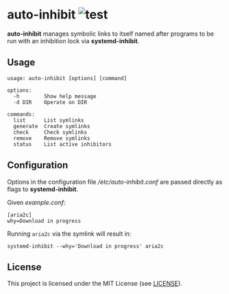 # auto-inhibit ![test](https://github.com/jcrd/auto-inhibit/actions/workflows/test.yml/badge.svg)

**auto-inhibit** manages symbolic links to itself named after programs to be run
with an inhibition lock via **systemd-inhibit**.

## Usage

```
usage: auto-inhibit [options] [command]

options:
  -h        Show help message
  -d DIR    Operate on DIR

commands:
  list      List symlinks
  generate  Create symlinks
  check     Check symlinks
  remove    Remove symlinks
  status    List active inhibitors
```

## Configuration

Options in the configuration file _/etc/auto-inhibit.conf_ are passed directly
as flags to **systemd-inhibit**.

Given _example.conf_:

```
[aria2c]
why=Download in progress
```

Running `aria2c` via the symlink will result in:

`systemd-inhibit --why='Download in progress' aria2c`

## License

This project is licensed under the MIT License (see [LICENSE](LICENSE)).
